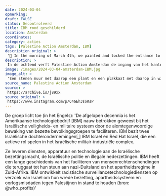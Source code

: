 ```yaml
---
date: 2024-03-04
opmerking: 
draft: FALSE
status: Gecontroleerd
title: IBM rood geschilderd
location: Amsterdam
coordinates: 
category: acties
tags: [Palestine Action Amsterdam, IBM]
description_original: > 
 "🛑 In the morning of March 4th, we painted and locked the entrance to the office of IBM Amsterdam. We will keep on exposing them for what they are: a vile tech company that is profiting of the genocide in Gaza, and willingly facilitates countless war crimes against Palestinians. 🛑  Over the last decades, the American tech company @ibm has been deeply involved in Israels security and military system by facilitating the pervasive surveillance of occupied populations. IBM owns two Israeli subsidiaries; IBM Israel & Red Hat Israel, that play an active role in Israel’s Military-Industrial Complex.   They provide services, equipment and technology to the Israeli Occupation Forces, Israeli Police and illegal settlements. IBM has a long history of facilitating human rights violations going back to their support of Nazi Germany and the apartheid regime in South Africa. IBM develops racist surveillance technology services at the request of Israel to maintain their brutal occupation, apartheid system and war crimes against Palestinians (source: @who_profits)"
description: > 
 In de ochtend verft Palestine Action Amsterdam de ingang van het kantoor van IBM Amsterdam en zet het op slot. Dit omdat IBM profiteert van de genocide in Gaza en oorlogsmisdaden tegen Palestijnen faciliteert.
image: /images/2024-03-04-amsterdam-IBM.jpg
image_alt: > 
 "Een stenen muur met daarop een plant en een plakkaat met daarop in witte letters het logo, website-adres en locatie van het bedrijf IBM."
source_name: Palestine Action Amsterdam
source: > 
 https://archive.is/j89xx
source_original: > 
 https://www.instagram.com/p/C4GEh3soRsP
---
```

De groep licht toe (in het Engels): 'De afgelopen decennia is het Amerikaanse technologiebedrijf [IBM] nauw betrokken geweest bij het Israëlische veiligheids- en militaire systeem door de alomtegenwoordige bewaking van bezette bevolkingsgroepen te faciliteren. IBM bezit twee Israëlische dochterondernemingen[,] IBM Israel en Red Hat Israel, die een actieve rol spelen in het Israëlische militair-industriële complex.

Ze leveren diensten, apparatuur en technologie aan de Israëlische bezettingsmacht, de Israëlische politie en illegale nederzettingen.
IBM heeft een lange geschiedenis van het faciliteren van mensenrechtenschendingen die teruggaat tot hun steun aan nazi-Duitsland en het apartheidsregime in Zuid-Afrika. IBM ontwikkelt racistische surveillancetechnologiediensten op verzoek van Israël om hun wrede bezetting, apartheidssysteem en oorlogsmisdaden tegen Palestijnen in stand te houden (bron: @who_profits)'